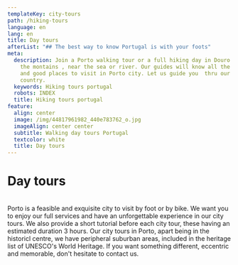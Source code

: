 ```yaml
---
templateKey: city-tours
path: /hiking-tours
language: en
lang: en
title: Day tours
afterList: "## The best way to know Portugal is with your foots"
meta:
  description: Join a Porto walking tour or a full hiking day in Douro Valley, in
    the montains , near the sea or river. Our guides will know all the history
    and good places to visit in Porto city. Let us guide you  thru our beautiful
    country.
  keywords: Hiking tours portugal
  robots: INDEX
  title: Hiking tours portugal
feature:
  align: center
  image: /img/44817961982_440e783762_o.jpg
  imageAlign: center center
  subtitle: Walking day tours Portugal
  textcolor: white
  title: Day tours
---
```

# Day tours

\
Porto is a feasible and exquisite city to visit by foot or by bike. We want you to enjoy our full services and have an unforgettable experience in our city tours. We also provide a short tutorial before each city tour, these having an estimated duration 3 hours. Our city tours in Porto, apart being in the historicl centre, we have peripheral suburban areas, included in the heritage list of UNESCO's World Heritage. If you want something different, eccentric and memorable, don't hesitate to contact us.